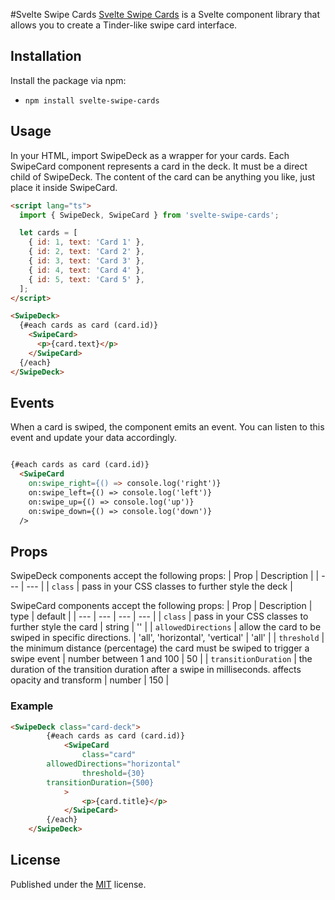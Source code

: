 #Svelte Swipe Cards
[Svelte Swipe Cards](https://github.com/remoflury/svelte-swipe-cards) is a Svelte component library that allows you to create a Tinder-like swipe card interface. 

## Installation
Install the package via npm:
* `npm install svelte-swipe-cards`


## Usage
In your HTML, import SwipeDeck as a wrapper for your cards. Each SwipeCard component represents a card in the deck. It must be a direct child of SwipeDeck. The content of the card can be anything you like, just place it inside SwipeCard.

```html
<script lang="ts">
  import { SwipeDeck, SwipeCard } from 'svelte-swipe-cards';

  let cards = [
    { id: 1, text: 'Card 1' },
    { id: 2, text: 'Card 2' },
    { id: 3, text: 'Card 3' },
    { id: 4, text: 'Card 4' },
    { id: 5, text: 'Card 5' },
  ];
</script>

<SwipeDeck>
  {#each cards as card (card.id)}
    <SwipeCard>
      <p>{card.text}</p>
    </SwipeCard>
  {/each}
</SwipeDeck>
```
## Events
When a card is swiped, the component emits an event. You can listen to this event and update your data accordingly. 

```html

{#each cards as card (card.id)}
  <SwipeCard
    on:swipe_right={() => console.log('right')}
    on:swipe_left={() => console.log('left')}
    on:swipe_up={() => console.log('up')}
    on:swipe_down={() => console.log('down')}
  />
```

## Props
SwipeDeck components accept the following props:
| Prop | Description |
| --- | --- |
| `class` | pass in your CSS classes to further style the deck |

SwipeCard components accept the following props:
| Prop | Description | type | default |
| --- | --- | --- | --- |
| `class` | pass in your CSS classes to further style the card | string | '' |
| `allowedDirections` | allow the card to be swiped in specific directions. | 'all', 'horizontal', 'vertical' | 'all' |
| `threshold` | the minimum distance (percentage) the card must be swiped to trigger a swipe event | number between 1 and 100 | 50 |
| `transitionDuration` | the duration of the transition duration after a swipe in milliseconds. affects opacity and transform | number | 150 |

### Example
```html
<SwipeDeck class="card-deck">
		{#each cards as card (card.id)}
			<SwipeCard
				class="card"
        allowedDirections="horizontal"
				threshold={30}
        transitionDuration={500}
			>
				<p>{card.title}</p>
			</SwipeCard>
		{/each}
	</SwipeDeck>
```
## License
Published under the [MIT](https://github.com/remoflury/svelte-swipe-cards/blob/main/LICENSE.md) license.